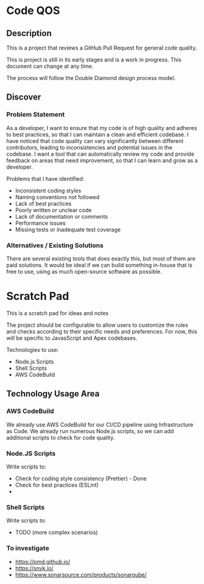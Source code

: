 # Code QOS

## Description

This is a project that reviews a GitHub Pull Request for general code quality.

This is project is still in its early stages and is a work in progress. This document can change at any time.

The process will follow the Double Diamond design process model.

## Discover

### Problem Statement

As a developer, I want to ensure that my code is of high quality and adheres to best practices, so that I can maintain a clean and efficient codebase.
I have noticed that code quality can vary significantly between different contributors, leading to inconsistencies and potential issues in the codebase.
I want a tool that can automatically review my code and provide feedback on areas that need improvement, so that I can learn and grow as a developer.

Problems that I have identified:
  - Inconsistent coding styles
  - Naming conventions not followed
  - Lack of best practices
  - Poorly written or unclear code
  - Lack of documentation or comments
  - Performance issues
  - Missing tests or inadequate test coverage

### Alternatives / Existing Solutions
There are several existing tools that does exactly this, but most of them are paid solutions.
It would be ideal if we can build something in-house that is free to use, using as much open-source software as possible.



# Scratch Pad

This is a scratch pad for ideas and notes

The project should be configurable to allow users to customize the rules and checks according to their specific needs and preferences.
For now, this will be specific to JavasScript and Apex codebases.

Technologies to use:
  - Node.js Scripts
  - Shell Scripts
  - AWS CodeBuild

## Technology Usage Area

### AWS CodeBuild
We already use AWS CodeBuild for our CI/CD pipeline using Infrastructure as Code.
We already run numerous Node.js scripts, so we can add additional scripts to check for code quality.

### Node.JS Scripts
Write scripts to:
  - Check for coding style consistency (Prettier) - Done
  - Check for best practices (ESLint)
  - 

### Shell Scripts
Write scripts to:
  - TODO (more complex scenarios)



### To investigate
  - https://pmd.github.io/
  - https://snyk.io/
  - https://www.sonarsource.com/products/sonarqube/